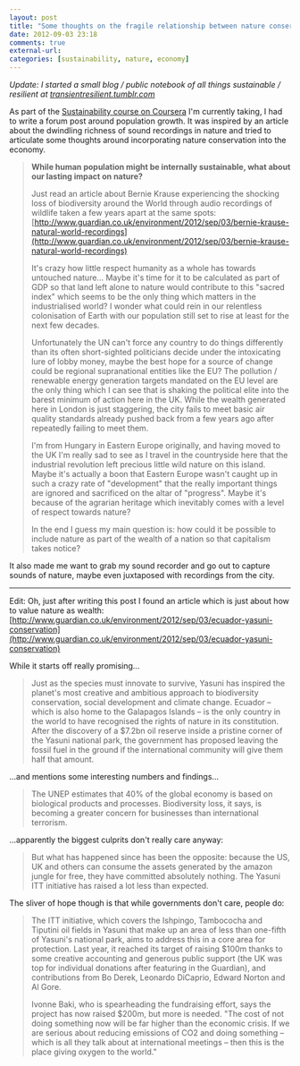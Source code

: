 ```yaml
---
layout: post
title: "Some thoughts on the fragile relationship between nature conservation and economic growth"
date: 2012-09-03 23:18
comments: true
external-url: 
categories: [sustainability, nature, economy]
---
```

*Update: I started a small blog / public notebook of all things sustainable / resilient at [transientresilient.tumblr.com](http://transientresilient.tumblr.com/)*

As part of the [Sustainability course on Coursera](https://www.coursera.org/course/sustain) I'm currently taking, I had to write a forum post around population growth. It was inspired by an article about the dwindling richness of sound recordings in nature and tried to articulate some thoughts around incorporating nature conservation into the economy.

> **While human population might be internally sustainable, what about our lasting impact on nature?**
>
> Just read an article about Bernie Krause experiencing the shocking loss of biodiversity around the World through audio recordings of wildlife taken a few years apart at the same spots: [http://www.guardian.co.uk/environment/2012/sep/03/bernie-krause-natural-world-recordings](http://www.guardian.co.uk/environment/2012/sep/03/bernie-krause-natural-world-recordings)
> 
> It's crazy how little respect humanity as a whole has towards untouched nature... Maybe it's time for it to be calculated as part of GDP so that land left alone to nature would contribute to this "sacred index" which seems to be the only thing which matters in the industrialised world? I wonder what could rein in our relentless colonisation of Earth with our population still set to rise at least for the next few decades.
> 
> Unfortunately the UN can't force any country to do things differently than its often short-sighted politicians decide under the intoxicating lure of lobby money, maybe the best hope for a source of change could be regional supranational entities like the EU? The pollution / renewable energy generation targets mandated on the EU level are the only thing which I can see that is shaking the political elite into the barest minimum of action here in the UK. While the wealth generated here in London is just staggering, the city fails to meet basic air quality standards already pushed back from a few years ago after repeatedly failing to meet them.
> 
> I'm from Hungary in Eastern Europe originally, and having moved to the UK I'm really sad to see as I travel in the countryside here that the industrial revolution left precious little wild nature on this island. Maybe it's actually a boon that Eastern Europe wasn't caught up in such a crazy rate of "development" that the really important things are ignored and sacrificed on the altar of "progress". Maybe it's because of the agrarian heritage which inevitably comes with a level of respect towards nature?
> 
> In the end I guess my main question is: how could it be possible to include nature as part of the wealth of a nation so that capitalism takes notice?

It also made me want to grab my sound recorder and go out to capture sounds of nature, maybe even juxtaposed with recordings from the city.

________________________

Edit: Oh, just after writing this post I found an article which is just about how to value nature as wealth: [http://www.guardian.co.uk/environment/2012/sep/03/ecuador-yasuni-conservation](http://www.guardian.co.uk/environment/2012/sep/03/ecuador-yasuni-conservation)

While it starts off really promising...

> Just as the species must innovate to survive, Yasuni has inspired the planet's most creative and ambitious approach to biodiversity conservation, social development and climate change. Ecuador – which is also home to the Galapagos Islands – is the only country in the world to have recognised the rights of nature in its constitution. After the discovery of a $7.2bn oil reserve inside a pristine corner of the Yasuni national park, the government has proposed leaving the fossil fuel in the ground if the international community will give them half that amount.

...and mentions some interesting numbers and findings...

> The UNEP estimates that 40% of the global economy is based on biological products and processes. Biodiversity loss, it says, is becoming a greater concern for businesses than international terrorism.

...apparently the biggest culprits don't really care anyway:

> But what has happened since has been the opposite: because the US, UK and others can consume the assets generated by the amazon jungle for free, they have committed absolutely nothing. The Yasuni ITT initiative has raised a lot less than expected.

The sliver of hope though is that while governments don't care, people do:

> The ITT initiative, which covers the Ishpingo, Tambococha and Tiputini oil fields in Yasuni that make up an area of less than one-fifth of Yasuni's national park, aims to address this in a core area for protection. Last year, it reached its target of raising $100m thanks to some creative accounting and generous public support (the UK was top for individual donations after featuring in the Guardian), and contributions from Bo Derek, Leonardo DiCaprio, Edward Norton and Al Gore.
> 
> Ivonne Baki, who is spearheading the fundraising effort, says the project has now raised $200m, but more is needed. "The cost of not doing something now will be far higher than the economic crisis. If we are serious about reducing emissions of CO2 and doing something – which is all they talk about at international meetings – then this is the place giving oxygen to the world."